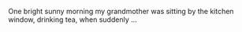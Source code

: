 One bright sunny morning my grandmother was sitting by the kitchen window, drinking tea, when suddenly ...
